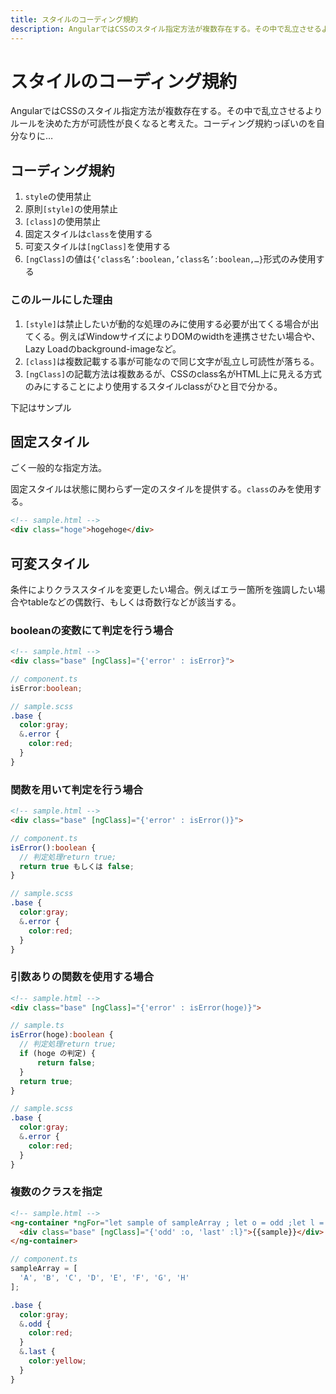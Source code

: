 ```yaml
---
title: スタイルのコーディング規約
description: AngularではCSSのスタイル指定方法が複数存在する。その中で乱立させるよりルールを決めた方が可読性が良くなると考えた。コーディング規約っぽいのを自分なりに…
---
```


# スタイルのコーディング規約

AngularではCSSのスタイル指定方法が複数存在する。その中で乱立させるよりルールを決めた方が可読性が良くなると考えた。コーディング規約っぽいのを自分なりに…

<ClientOnly>
  <CallInFeedAdsense />
</ClientOnly>

## コーディング規約

1. `style`の使用禁止
1. 原則`[style]`の使用禁止
1. `[class]`の使用禁止
1. 固定スタイルは`class`を使用する
1. 可変スタイルは`[ngClass]`を使用する
1. `[ngClass]`の値は`{‘class名’:boolean,’class名’:boolean,…}`形式のみ使用する

### このルールにした理由

1. `[style]`は禁止したいが動的な処理のみに使用する必要が出てくる場合が出てくる。例えばWindowサイズによりDOMのwidthを連携させたい場合や、Lazy Loadのbackground-imageなど。
2. `[class]`は複数記載する事が可能なので同じ文字が乱立し可読性が落ちる。
3. `[ngClass]`の記載方法は複数あるが、CSSのclass名がHTML上に見える方式のみにすることにより使用するスタイルclassがひと目で分かる。

下記はサンプル

## 固定スタイル

ごく一般的な指定方法。

固定スタイルは状態に関わらず一定のスタイルを提供する。`class`のみを使用する。

```html
<!-- sample.html -->
<div class="hoge">hogehoge</div>
```

## 可変スタイル

条件によりクラススタイルを変更したい場合。例えばエラー箇所を強調したい場合やtableなどの偶数行、もしくは奇数行などが該当する。

### booleanの変数にて判定を行う場合

```html
<!-- sample.html -->
<div class="base" [ngClass]="{'error' : isError}">
```

```ts
// component.ts
isError:boolean;
```

```scss
// sample.scss
.base {
  color:gray;
  &.error {
    color:red;
  }
}
```

### 関数を用いて判定を行う場合

```html
<!-- sample.html -->
<div class="base" [ngClass]="{'error' : isError()}">
```

```ts
// component.ts
isError():boolean {
  // 判定処理return true;
  return true もしくは false;
}
```

```scss
// sample.scss
.base {
  color:gray;
  &.error {
    color:red;
  }
}
```

### 引数ありの関数を使用する場合

```html
<!-- sample.html -->
<div class="base" [ngClass]="{'error' : isError(hoge)}">
```

```ts
// sample.ts
isError(hoge):boolean {
  // 判定処理return true;
  if (hoge の判定) {
      return false;
  } 
  return true;
}
```

```scss
// sample.scss
.base {
  color:gray;
  &.error {
    color:red;
  }
}
```

### 複数のクラスを指定

```html
<!-- sample.html -->
<ng-container *ngFor="let sample of sampleArray ; let o = odd ;let l = last ;">
  <div class="base" [ngClass]="{'odd' :o, 'last' :l}">{{sample}}</div>
</ng-container>
```

```ts
// component.ts
sampleArray = [
  'A', 'B', 'C', 'D', 'E', 'F', 'G', 'H'
];
```

```scss
.base {
  color:gray;
  &.odd {
    color:red;
  }
  &.last {
    color:yellow;
  }
}
```
